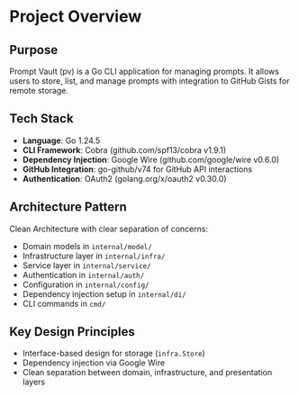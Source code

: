 # Project Overview

## Purpose
Prompt Vault (pv) is a Go CLI application for managing prompts. It allows users to store, list, and manage prompts with integration to GitHub Gists for remote storage.

## Tech Stack
- **Language**: Go 1.24.5
- **CLI Framework**: Cobra (github.com/spf13/cobra v1.9.1)
- **Dependency Injection**: Google Wire (github.com/google/wire v0.6.0)
- **GitHub Integration**: go-github/v74 for GitHub API interactions
- **Authentication**: OAuth2 (golang.org/x/oauth2 v0.30.0)

## Architecture Pattern
Clean Architecture with clear separation of concerns:
- Domain models in `internal/model/`
- Infrastructure layer in `internal/infra/`
- Service layer in `internal/service/`
- Authentication in `internal/auth/`
- Configuration in `internal/config/`
- Dependency injection setup in `internal/di/`
- CLI commands in `cmd/`

## Key Design Principles
- Interface-based design for storage (`infra.Store`)
- Dependency injection via Google Wire
- Clean separation between domain, infrastructure, and presentation layers